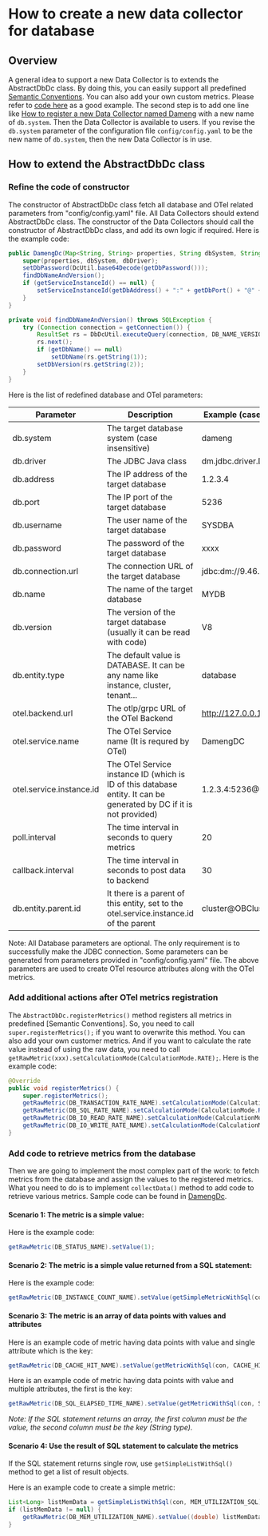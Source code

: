 # How to create a new data collector for database

## Overview

A general idea to support a new Data Collector is to extends the AbstractDbDc class. By doing this, you can easily support all 
predefined [Semantic Conventions](https://github.com/instana/otel-database-dc/tree/main/docs/semconv). You can also add your own custom metrics.
Please refer to [code here](https://github.com/instana/otel-database-dc/blob/main/src/main/java/com/instana/dc/rdb/impl/DamengDc.java) as a good example.
The second step is to add one line like [How to register a new Data Collector named Dameng](https://github.com/instana/otel-database-dc/blob/main/src/main/java/com/instana/dc/rdb/impl/DbDcRegistry.java#L17) 
with a new name of `db.system`. Then the Data Collector is available to users. 
If you revise the `db.system` parameter of the configuration file `config/config.yaml` to be the new name of `db.system`,
then the new Data Collector is in use.

## How to extend the AbstractDbDc class

### Refine the code of constructor

The constructor of AbstractDbDc class fetch all database and OTel related parameters from "config/config.yaml" file. 
All Data Collectors should extend AbstractDbDc class. The constructor of the Data Collectors should call the constructor of AbstractDbDc class, 
and add its own logic if required. Here is the example code:
```java
public DamengDc(Map<String, String> properties, String dbSystem, String dbDriver) throws SQLException {
    super(properties, dbSystem, dbDriver);
    setDbPassword(DcUtil.base64Decode(getDbPassword()));
    findDbNameAndVersion();
    if (getServiceInstanceId() == null) {
        setServiceInstanceId(getDbAddress() + ":" + getDbPort() + "@" + getDbName());
    }
}

private void findDbNameAndVersion() throws SQLException {
    try (Connection connection = getConnection()) {
        ResultSet rs = DbDcUtil.executeQuery(connection, DB_NAME_VERSION_SQL);
        rs.next();
        if (getDbName() == null)
            setDbName(rs.getString(1));
        setDbVersion(rs.getString(2));
    }
}
```

Here is the list of redefined database and OTel parameters:

| Parameter                | Description                                                                                                         | Example (case insensitive) |
|--------------------------|---------------------------------------------------------------------------------------------------------------------|----------------------------|
| db.system                | The target database system (case insensitive)                                                                       | dameng                     |  
| db.driver                | The JDBC Java class                                                                                                 | dm.jdbc.driver.DmDriver    |  
| db.address               | The IP address of the target database                                                                               | 1.2.3.4                    |  
| db.port                  | The IP port of the target database                                                                                  | 5236                       |  
| db.username              | The user name of the target database                                                                                | SYSDBA                     |  
| db.password              | The password of the target database                                                                                 | xxxx                       |  
| db.connection.url        | The connection URL of the target database                                                                           | jdbc:dm://9.46.118.22:5236 |  
| db.name                  | The name of the target database                                                                                     | MYDB                       |  
| db.version               | The version of the target database (usually it can be read with code)                                               | V8                         |  
| db.entity.type           | The default value is DATABASE. It can be any name like instance, cluster, tenant...                                 | database                   |  
| otel.backend.url         | The otlp/grpc URL of the OTel Backend                                                                               | http://127.0.0.1:4317      |  
| otel.service.name        | The OTel Service name (It is requred by OTel)                                                                       | DamengDC                   |  
| otel.service.instance.id | The OTel Service instance ID (which is ID of this database entity. It can be generated by DC if it is not provided) | 1.2.3.4:5236@MYDB          |  
| poll.interval            | The time interval in seconds to query metrics                                                                       | 20                         |  
| callback.interval        | The time interval in seconds to post data to backend                                                                | 30                         |  
| db.entity.parent.id      | It there is a parent of this entity, set to the otel.service.instance.id of the parent                              | cluster@OBCluster1         |  

Note: All Database parameters are optional. The only requirement is to successfully make the JDBC connection. 
Some parameters can be generated from parameters provided in "config/config.yaml" file. 
The above parameters are used to create OTel resource attributes along with the OTel metrics.   

### Add additional actions after OTel metrics registration

The `AbstractDbDc.registerMetrics()` method registers all metrics in predefined [Semantic Conventions]. So, you need to call 
`super.registerMetrics();` if you want to overwrite this method.
You can also add your own customer metrics. And if you want to calculate the rate value instead of using the raw data, 
you need to call `getRawMetric(xxx).setCalculationMode(CalculationMode.RATE);`.
Here is the example code:
```java
@Override
public void registerMetrics() {
    super.registerMetrics();
    getRawMetric(DB_TRANSACTION_RATE_NAME).setCalculationMode(CalculationMode.RATE);
    getRawMetric(DB_SQL_RATE_NAME).setCalculationMode(CalculationMode.RATE);
    getRawMetric(DB_IO_READ_RATE_NAME).setCalculationMode(CalculationMode.RATE);
    getRawMetric(DB_IO_WRITE_RATE_NAME).setCalculationMode(CalculationMode.RATE);
}
```

### Add code to retrieve metrics from the database

Then we are going to implement the most complex part of the work: to fetch metrics from the database and assign the values to the registered metrics.
What you need to do is to implement `collectData()` method to add code to retrieve various metrics. Sample code can be found in [DamengDc](https://github.com/instana/otel-database-dc/blob/main/src/main/java/com/instana/dc/rdb/impl/DamengDc.java).

#### Scenario 1: The metric is a simple value:

Here is the example code:
```java
getRawMetric(DB_STATUS_NAME).setValue(1);
```

#### Scenario 2: The metric is a simple value returned from a SQL statement:

Here is the example code:
```java
getRawMetric(DB_INSTANCE_COUNT_NAME).setValue(getSimpleMetricWithSql(con, INSTANCE_COUNT_SQL));
```

#### Scenario 3: The metric is an array of data points with values and attributes 

Here is an example code of metric having data points with value and single attribute which is the key:
```java
getRawMetric(DB_CACHE_HIT_NAME).setValue(getMetricWithSql(con, CACHE_HIT_SQL, DB_CACHE_HIT_KEY));
```

Here is an example code of metric having data points with value and multiple attributes, the first is the key:
```java
getRawMetric(DB_SQL_ELAPSED_TIME_NAME).setValue(getMetricWithSql(con, SQL_ELAPSED_TIME_SQL, DB_SQL_ELAPSED_TIME_KEY, SQL_TEXT.getKey()));
```

*Note: If the SQL statement returns an array, the first column must be the value, the second column must be the key (String type).* 

#### Scenario 4: Use the result of SQL statement to calculate the metrics

If the SQL statement returns single row, use `getSimpleListWithSql()` method to get a list of result objects.

Here is an example code to create a simple metric:
```java
List<Long> listMemData = getSimpleListWithSql(con, MEM_UTILIZATION_SQL);
if (listMemData != null) {
    getRawMetric(DB_MEM_UTILIZATION_NAME).setValue((double) listMemData.get(0) / listMemData.get(1));
}
```
